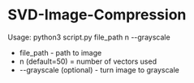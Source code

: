 # SVD-Image-Compression

Usage:
python3 script.py file_path n --grayscale

* file_path - path to image
* n (default=50) = number of vectors used
* --grayscale (optional) - turn image to grayscale
